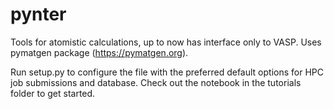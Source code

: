 # pynter
Tools for atomistic calculations, up to now has interface only to VASP. Uses pymatgen package (https://pymatgen.org).

Run setup.py to configure the file with the preferred default options for HPC job submissions and database.
Check out the notebook in the tutorials folder to get started.
